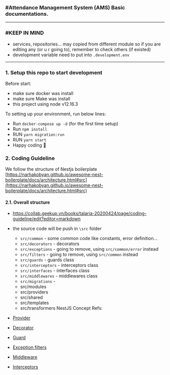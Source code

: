### #Attendance Management System (AMS) Basic documentations.

---
### #KEEP IN MIND
- services, repositories... may copied from different module so if you are editing any (or u r going to), remember to check others (if existed)
- development variable need to put into `.development.env`
---

### 1. Setup this repo to start development

Before start:
- make sure docker was install
- make sure Make was install
- this project using node v12.16.3

To setting up your environment, run below lines:
- Run `docker-compose up -d` (for the first time setup)
- Run `npm install`
- RUN `yarn migration:run`
- RUN `yarn start`
- Happy coding :tada:

### 2. Coding Guideline

We follow the structure of Nestjs boilerplate   
[https://narhakobyan.github.io/awesome-nest-boilerplate/docs/architecture.html#src](https://narhakobyan.github.io/awesome-nest-boilerplate/docs/architecture.html#src)

#### 2.1. Overall structure
- https://collab.geekup.vn/books/talaria-20200424/page/coding-guideline/edit?editor=markdown

- the source code will be push in `\src` folder
    - `src/common` - some common code like constants, error definition...
    - `src/decorators` - decorators
    - `src/exceptions` - going to remove, using `src/common/error` instead
    - `src/filters` - going to remove, using `src/common` instead
    - `src/guards` - guards class
    - `src/interceptors` - interceptors class
    - `src/interfaces` - interfaces class
    - `src/middlewares` - middlewares class
    - `src/migrations` - 
    - src/modules
    - src/providers
    - src/shared
    - src/templates
    - src/transformers
NestJS Concept Refs:
- [Provider](https://docs.nestjs.com/providers)
- [Decorator](https://docs.nestjs.com/decorators)
- [Guard](https://docs.nestjs.com/guards)
- [Exception filters](https://docs.nestjs.com/exception-filters#exception-filters)
- [Middleware](https://docs.nestjs.com/middleware)
- [Interceptors](https://docs.nestjs.com/interceptors)
